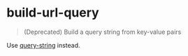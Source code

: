 # build-url-query

> (Deprecated) Build a query string from key-value pairs

Use [query-string](https://github.com/sindresorhus/query-string) instead.